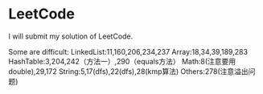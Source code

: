 # LeetCode

I will submit my solution of LeetCode.

Some  are difficult:
LinkedList:11,160,206,234,237
Array:18,34,39,189,283
HashTable:3,204,242（方法一）,290（equals方法）
Math:8(注意要用double),29,172
String:5,17(dfs),22(dfs),28(kmp算法)
Others:278(注意溢出问题)
